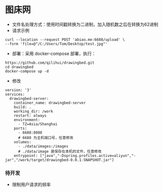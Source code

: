 # 图床网

* 文件名处理方式：使用时间戳转换为二进制，加入随机数之后在转换为62进制
* 请求示例
~~~
curl --location --request POST 'abiao.me:6688/upload' \
--form 'file=@"/C:/Users/Tom/Desktop/test.jpg"'
~~~
* 部署：采用 docker-compose 部署，执行：
~~~
https://github.com/qilihui/drawingbed.git
cd drawingbed
docker-compose up -d
~~~
* 修改
~~~
version: '3'
services:
  drawingbed-server:
    container_name: drawingbed-server
    build: .
    working_dir: /work
    restart: always
    environment:
      - TZ=Asia/Shanghai
    ports:
      - 6688:8080
      # 6688 为主机端口号，任意修改
    volumes:
      - ./data/images:/images
      # ./data/image 是保存在本机的文件，任意修改
    entrypoint: ["java","-Dspring.profiles.active=aliyun","-jar","/work/target/drawingbed-0.0.1-SNAPSHOT.jar"]
~~~
### 待开发
* 限制用户请求的频率